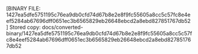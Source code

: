 [BINARY FILE: 1427ea5dfe5751195c76ea9db0cfd74d67b8e2e8f9fc55605a8cc5c57fc8e4eef5284ab67696dff0651ec3b6565829eb26648ebcd2a8ebd827851767db52]
Stored copy: docs/converted-binary/1427ea5dfe5751195c76ea9db0cfd74d67b8e2e8f9fc55605a8cc5c57fc8e4eef5284ab67696dff0651ec3b6565829eb26648ebcd2a8ebd827851767db52
